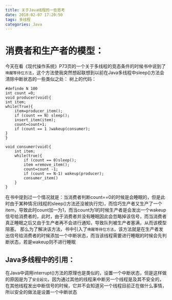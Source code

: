 ```yaml
---
title: 关于Java线程的一些思考
date: 2018-02-07 17:20:50
tags: 多线程
categories: Java
---
```

# 消费者和生产者的模型：
今天在看《现代操作系统》P73页的一个关于多线程的竞态条件的时候书中说到了`唤醒等待位方法`，这个方法使我突然想起联想到以前在Java多线程中sleep()方法会清除中断状态的一些类似之处：
树上的代码：
```
#definde N 100
int count =0;
void producer(void){
int item;
while(True){
    item=producer_item();
    if (count == N) sleep();
    insert_item(item);
    count=count+1;
    if (count == 1 )wakeup(consumer);
}
}

void consumer(void){
    int item;
    while(true){
        if (count == 0)sleep();
        item =remove_item();
        count=count -1;
        if (count == N-1) wakeup(producer);
        consumer_item()
    }
}
```

在书中提到过一个情况就是：当消费者判断count==0的时候是会睡眠的，但是此时由于某种情况(线程的sleep()方法还没被执行完)，而恰巧生产者又生产了一个item，导致此时count加一为1，而当count为1的时候生产者是会发出一个wakeup信号给消费者的，此时，由于消费者并没有睡眠因此会忽略掉该信号，而当消费者真正睡眠之后又由于生产者再不会进行通知，导致队列被生产者塞满，从而该模型阻塞。
那么为了解决该方法，书中引入了`唤醒等待位方法`，该方法就是在生产者发出信号给消费者的时候添加一个中断状态，而当该线程需要进行睡眠的时候会先判断状态，若是wakeup则不进行睡眠

## Java多线程中的引用：
在Java中调用interrupt()方法的原理也是类似的，设置一个中断状态，但是这样做的原因是为了`安全起见`，因为通过其他的线程来中断另一个线程是及其不安全的，在其他线程发出中断信号的时候，它并不会知道另一个线程目前正在做什么事情，所以安全的做法是设置一个中断状态